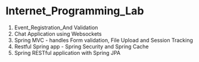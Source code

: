 # Internet_Programming_Lab

1. Event_Registration_And Validation
2. Chat Application using Websockets
3. Spring MVC - handles Form validation, File Upload and Session Tracking
4. Restful Spring app - Spring Security and Spring Cache
5. Spring RESTful application with Spring JPA 
